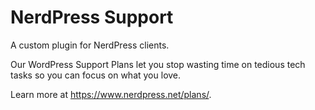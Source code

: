 # NerdPress Support
A custom plugin for NerdPress clients.

Our WordPress Support Plans let you stop wasting time on tedious tech tasks so you can focus on what you love. 

Learn more at https://www.nerdpress.net/plans/.
